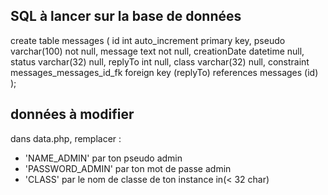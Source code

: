 ## SQL à lancer sur la base de données
create table messages (
id int auto_increment primary key,
pseudo varchar(100) not null,
message text not null,
creationDate datetime null,
status varchar(32) null,
replyTo int null,
class varchar(32) null,
constraint messages_messages_id_fk
foreign key (replyTo) references messages (id)
);

## données à modifier
dans data.php, remplacer :
- 'NAME_ADMIN' par ton pseudo admin
- 'PASSWORD_ADMIN' par ton mot de passe admin
- 'CLASS' par le nom de classe de ton instance in(< 32 char)